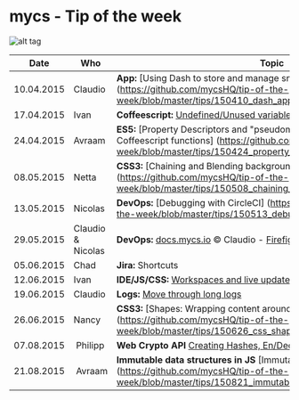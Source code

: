 # mycs - Tip of the week

![alt tag](http://media0.giphy.com/media/eEtxYul1kBS80/giphy.gif)

| Date     | Who       | Topic
---------- | --------- | ---------
10.04.2015 | Claudio   | **App:** [Using Dash to store and manage snippets] (https://github.com/mycsHQ/tip-of-the-week/blob/master/tips/150410_dash_app.md)
17.04.2015 | Ivan      | **Coffeescript:** [Undefined/Unused variables checker](https://www.npmjs.com/package/coffeelint-undefined-variables)
24.04.2015 | Avraam    | **ES5:** [Property Descriptors and "pseudomentatory" parameters in Coffeescript functions] (https://github.com/mycsHQ/tip-of-the-week/blob/master/tips/150424_property_descriptors.md)
08.05.2015 | Netta     | **CSS3:** [Chaining and Blending backgrounds] (https://github.com/mycsHQ/tip-of-the-week/blob/master/tips/150508_chaining_and_blending_backgrounds.md)
13.05.2015 | Nicolas   |  **DevOps:** [Debugging with CircleCI] (https://github.com/mycsHQ/tip-of-the-week/blob/master/tips/150513_debugging_with_circleci.md)
29.05.2015 | Claudio & Nicolas   |  **DevOps:** [docs.mycs.io](http://docs.mycs.io) :copyright: Claudio - [Firefighting](https://github.com/mycsHQ/documentation/wiki/Firefighting#one-api-is-not-answering-or-uptime-robot-tells-that-the-api-is-down) :copyright: Nicolas
05.06.2015 | Chad   |  **Jira:** Shortcuts
12.06.2015 | Ivan   |  **IDE/JS/CSS:** [Workspaces and live update for Scripts and CSS](https://developer.chrome.com/devtools/docs/workspaces)
19.06.2015 | Claudio   | **Logs:** [Move through long logs](https://github.com/mycsHQ/tip-of-the-week/blob/master/tips/150619_move_through_logs.md)
26.06.2015 | Nancy   | **CSS3:** [Shapes: Wrapping content around custom paths] (https://github.com/mycsHQ/tip-of-the-week/blob/master/tips/150626_css_shapes.md)
07.08.2015 | Philipp    | **Web Crypto API** [Creating Hashes, En/Decrypt in your Browser ](https://github.com/mycsHQ/tip-of-the-week/blob/master/tips/150807_web_crypto_api)
21.08.2015 | Avraam  | **Immutable data structures in JS** [Immutable data structures in JS] (https://github.com/mycsHQ/tip-of-the-week/blob/master/tips/150821_immutable.md)

